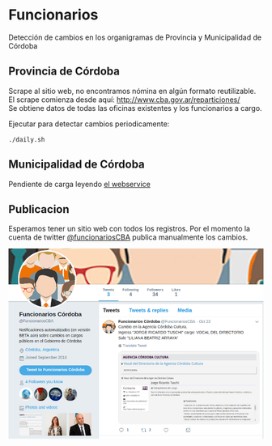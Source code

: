 # Funcionarios 
Detección de cambios en los organigramas de Provincia y Municipalidad de Córdoba


## Provincia de Córdoba

Scrape al sitio web, no encontramos nómina en algún formato reutilizable.  
El scrape comienza desde aquí: http://www.cba.gov.ar/reparticiones/  
Se obtiene datos de todas las oficinas existentes y los funcionarios a cargo.  

Ejecutar para detectar cambios periodicamente:
```
./daily.sh
```
## Municipalidad de Córdoba

Pendiente de carga leyendo [el webservice](https://gobiernoabierto.cordoba.gob.ar/api/funciones/)  

## Publicacion

Esperamos tener un sitio web con todos los registros. Por el momento la cuenta 
de twitter [@funcionariosCBA](https://twitter.com/funcionariosCBA) publica manualmente los cambios.  

![](img/twt.png)